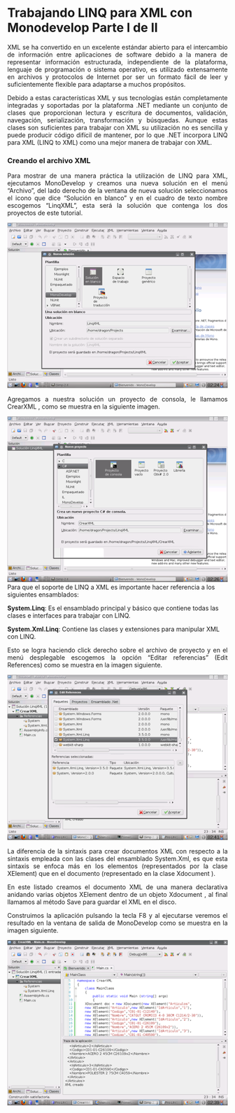 # Trabajando LINQ para XML con Monodevelop Parte I de II

<p align="justify">
XML se ha convertido en un excelente estándar abierto para el intercambio de información entre aplicaciones de software debido a la manera de representar información estructurada, independiente de la plataforma, lenguaje de programación o sistema operativo, es utilizado extensamente en archivos y protocolos de Internet por ser un formato fácil de leer y suficientemente flexible para adaptarse a muchos propósitos. 
</p>
<p align="justify">
Debido a estas características XML y sus tecnologías están completamente integradas y soportadas por la plataforma .NET mediante un conjunto de clases que proporcionan lectura y escritura de documentos, validación, navegación, serialización, transformación y búsquedas. Aunque estas clases son suficientes para trabajar con XML su utilización no es sencilla y puede producir código difícil de mantener, por lo que .NET incorpora LINQ para XML (LINQ to XML) como una mejor manera de trabajar con XML.
</p>


<h3>Creando el archivo XML</h3>
<p align="justify">
Para mostrar de una manera práctica la utilización de LINQ para XML, ejecutamos MonoDevelop y creamos una nueva solución en el menú “Archivo”, del lado derecho de la ventana de nueva solución seleccionamos el icono que dice “Solución en blanco” y en el cuadro de texto nombre escogemos “LinqXML”, esta será la solución que contenga los dos proyectos de este tutorial.
</p>
<img src="images/linqxml1.png">
<p align="justify">
Agregamos a nuestra solución un proyecto de consola, le llamamos CrearXML , como se muestra en la siguiente imagen.
</p>
<img src="images/linqxml2.png">
Para que el soporte de LINQ a XML es importante hacer referencia a los siguientes ensamblados:

<b>System.Linq</b>: Es el ensamblado principal y básico que contiene todas las clases e interfaces para trabajar con LINQ.

<b>System.Xml.Linq</b>: Contiene las clases y extensiones para manipular XML con LINQ.

<p align="justify">
Esto se logra haciendo click derecho sobre el archivo de proyecto y en el menú desplegable escogemos la opción “Editar referencias” (Edit References) como se muestra en la imagen siguiente.</p>
<img src="images/linqxml3.png">
<p align="justify">
La diferencia de la sintaxis para crear documentos XML con respecto a la sintaxis empleada con las clases del ensamblado System.Xml, es que esta sintaxis se enfoca más en los elementos (representados por la clase XElement) que en el documento (representado en la clase Xdocument ).
</p>
<p align="justify">
En este listado creamos el documento XML de una manera declarativa anidando varias objetos XElement dentro de un objeto Xdocument , al final llamamos al método Save para guardar el XML en el disco.
</p>
<p align="justify">
Construimos la aplicación pulsando la tecla F8 y al ejecutarse veremos el resultado en la ventana de salida de MonoDevelop como se muestra en la imagen siguiente.
</p>
<img src="images/linqxml4.png">
